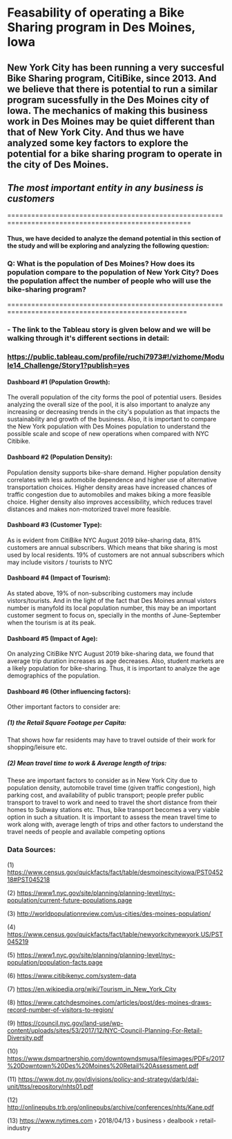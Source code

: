 # Feasability of operating a Bike Sharing program in Des Moines, Iowa

## New York City has been running a very succesful Bike Sharing program, CitiBike, since 2013. And we believe that there is potential to run a similar program sucessfully in the Des Moines city of Iowa. The mechanics of making this business work in Des Moines may be quiet different than that of New York City. And thus we have analyzed some key factors to explore the potential for a bike sharing program to operate in the city of Des Moines.

## *__The most important entity in any business is customers__*
====================================================================================================
#### Thus, we have decided to analyze the demand potential in this section of the study and will be exploring and analyzing the following question:
### Q: What is the population of Des Moines? How does its population compare to the population of New York City? Does the population affect the number of people who will use the bike-sharing program?
===================================================================================================
### - The link to the Tableau story is given below and we will be walking through it's different sections in detail:
###   https://public.tableau.com/profile/ruchi7973#!/vizhome/Module14_Challenge/Story1?publish=yes

#### Dashboard #1 (Population Growth):
The overall population of the city forms the pool of potential users. Besides analyzing the overall size of the pool, it is also important to analyze any increasing or decreasing trends in the city's population as that impacts the sustainability and growth of the business.
Also, it is important to compare the New York population with Des Moines population to understand the possible scale and scope of new operations when compared with NYC Citibike.

#### Dashboard #2 (Population Density):
Population density supports bike-share demand. Higher population density correlates with less automobile dependence and higher use of alternative transportation choices.
Higher density areas have increased chances of traffic congestion due to automobiles and makes biking a more feasible choice.
Higher density also improves accessibility, which reduces travel distances and makes non-motorized travel more feasible.

#### Dashboard #3 (Customer Type):
As is evident from CitiBike NYC August 2019 bike-sharing data, 81% customers are annual subscribers. Which means that bike sharing is most used by local residents. 19% of customers are not annual subscribers which may include visitors / tourists to NYC

#### Dashboard #4 (Impact of Tourism):
As stated above, 19% of non-subscribing customers may include vistors/tourists. And in the light of the fact that Des Moines annual vistors number is manyfold its local population number, this may be an important customer segment to focus on, specially in the months of June-September when the tourism is at its peak.

#### Dashboard #5 (Impact of Age):
On analyzing CitiBike NYC August 2019 bike-sharing data, we found that average trip duration increases as age decreases.
Also, student markets are a likely population for bike-sharing. Thus, it is important to analyze the age demographics of the population.

#### Dashboard #6 (Other influencing factors):
Other important factors to consider are:

##### (1) the Retail Square Footage per Capita: 
That shows how far residents may have to travel outside of their work for shopping/leisure etc.

##### (2) Mean travel time to work & Average length of trips: 
These are important factors to consider as in New York City due to population density, automobile travel time (given traffic congestion), high parking cost, and availability of public transport; people prefer public transport to travel to work and need to travel the short distance from their homes to Subway stations etc. Thus, bike transport becomes a very viable option in such a situation. It is important to assess the mean travel time to work along with, average length of trips and other factors to understand the travel needs of people and available competing options

### Data Sources:
(1) https://www.census.gov/quickfacts/fact/table/desmoinescityiowa/PST045218#PST045218

(2) https://www1.nyc.gov/site/planning/planning-level/nyc-population/current-future-populations.page

(3) http://worldpopulationreview.com/us-cities/des-moines-population/

(4) https://www.census.gov/quickfacts/fact/table/newyorkcitynewyork,US/PST045219

(5) https://www1.nyc.gov/site/planning/planning-level/nyc-population/population-facts.page

(6) https://www.citibikenyc.com/system-data

(7) https://en.wikipedia.org/wiki/Tourism_in_New_York_City

(8) https://www.catchdesmoines.com/articles/post/des-moines-draws-record-number-of-visitors-to-region/

(9) https://council.nyc.gov/land-use/wp-content/uploads/sites/53/2017/12/NYC-Council-Planning-For-Retail-Diversity.pdf

(10) https://www.dsmpartnership.com/downtowndsmusa/filesimages/PDFs/2017%20Downtown%20Des%20Moines%20Retail%20Assessment.pdf

(11) https://www.dot.ny.gov/divisions/policy-and-strategy/darb/dai-unit/ttss/repository/nhts01.pdf

(12) http://onlinepubs.trb.org/onlinepubs/archive/conferences/nhts/Kane.pdf

(13) https://www.nytimes.com › 2018/04/13 › business › dealbook › retail-industry

